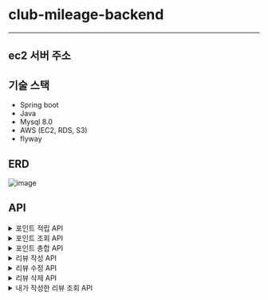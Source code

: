 # club-mileage-backend

----------------
## ec2 서버 주소

## 기술 스택
- Spring boot
- Java
- Mysql 8.0
- AWS (EC2, RDS, S3)
- flyway

## ERD  
![image](https://user-images.githubusercontent.com/78741410/178092157-a89628a4-88fc-41cd-8980-5930c7bbc93f.png)

## API
<details>
<summary>포인트 적립 API</summary>
<div markdown="1">    

``` json
post /events
{
        "type": String,
        "action": String,
        "reviewId": String,
        "content": String,
        "attachedPhotoIds": [String],
        "placeId": String,
        "userId": String
}
```
리뷰 등록 시

![image](https://user-images.githubusercontent.com/78741410/178099200-c35004f2-7911-49ba-a33c-2d63bc37f56e.png)

리뷰 수정 시


</div>
</details>


<details>
<summary>포인트 조회 API</summary>
<div markdown="1">    

``` json
get /events
{
        "userId": String
}
```

``` json
{
    "id": "ac5f36b5-58e9-4f12-9f74-062830432cc1",
    "dateTime": "2022-07-09T09:36:17.605+00:00",
    "status": 200,
    "message": "포인트 조회 성공",
    "list": {
        "pointTotal": 2,
        "historyList": [
            {
                "createdAt": "2022-07-09T09:29:59.631+00:00",
                "targetId": "66162bcb-f4ca-4588-b7d6-c8f1412da1e4",
                "eventType": "REVIEW",
                "actionType": "ADD",
                "point": 2
            },
            {
                "createdAt": "2022-07-09T09:31:02.946+00:00",
                "targetId": "66162bcb-f4ca-4588-b7d6-c8f1412da1e4",
                "eventType": "REVIEW",
                "actionType": "MOD",
                "point": 1
            },
            {
                "createdAt": "2022-07-09T09:34:19.378+00:00",
                "targetId": "66162bcb-f4ca-4588-b7d6-c8f1412da1e4",
                "eventType": "REVIEW",
                "actionType": "MOD",
                "point": -1
            }
        ]
    }
}
```

</div>
</details>

<details>
<summary>포인트 총합 API</summary>
<div markdown="1">    

``` json
get /point/total
{
   "userId": String
}
```
![image](https://user-images.githubusercontent.com/78741410/178099448-52496fa3-8bad-47c0-8d63-a6d998679370.png)


</div>
</details>

<details>
<summary>리뷰 작성 API</summary>
<div markdown="1">    

``` json
post /review
{
  "file" : MultipartFile
	"requestDto" :{
                  "placeId": String,
                  "userId": String,
                  "content" : String
  }
}
```
![image](https://user-images.githubusercontent.com/78741410/178096289-d57f84f5-0e92-4731-864f-212555c5470a.png)

</div>
</details>

<details>
<summary>리뷰 수정 API</summary>
<div markdown="1">    

``` json
post /review/update
{
  "file" : MultipartFile
	"requestDto" :{
                  "placeId": String,
                  "userId": String,
                  "content" : String
  }
}
```
![image](https://user-images.githubusercontent.com/78741410/178097436-be8dc95a-e4cd-4dfb-b73a-3a40fc253b06.png)

</div>
</details>

<details>
<summary>리뷰 삭제 API</summary>
<div markdown="1">    

``` json
delete /review/{userId}/{reviewId}

```
![image](https://user-images.githubusercontent.com/78741410/178097478-18cfcdfe-cd60-4f08-ae71-9daef2c642b6.png)
</div>
</details>

<details>
<summary>내가 작성한 리뷰 조회 API</summary>
<div markdown="1">    

``` json
GET /review
{
 "userId": String
}
```
![image](https://user-images.githubusercontent.com/78741410/178092576-23549427-3e3d-486e-b113-d52f0dfb2dee.png)

</div>
</details>

